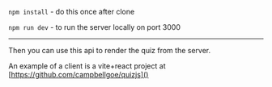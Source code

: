 `npm install` - do this once after clone

`npm run dev` - to run the server locally on port 3000

---

Then you can use this api to render the quiz from the server.

An example of a client is a vite+react project at [https://github.com/campbellgoe/quizjs]()